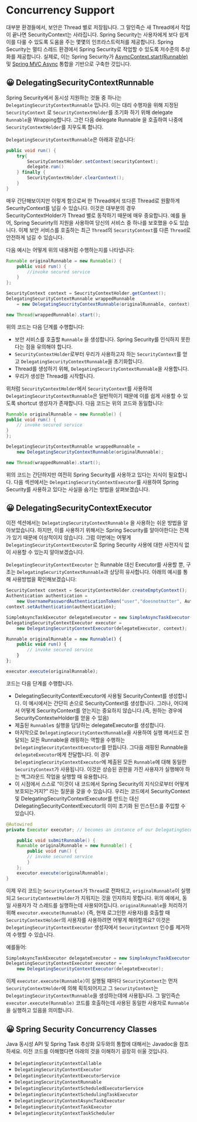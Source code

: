 # Concurrency Support

대부분 환경들에서, 보안은 Thread 별로 저장됩니다. 그 말인즉슨 새 Thread에서 작업이 끝나면 SecurityContext는 사라집니다. Spring Security는 사용자에게 보다 쉽게 이를 다룰 수 있도록 도움을 주는 몇몇의 인프라스트럭처를 제공합니다. Spring Security는 멀티 스레드 환경에서 Spring Security로 작업할 수 있도록 저수준의 추상화를 제공합니다. 실제로, 이는 Spring Security가 [AsyncContext.start(Runnable)](https://docs.spring.io/spring-security/reference/servlet/integrations/servlet-api.html#servletapi-start-runnable) 및 [Spring MVC Async](https://docs.spring.io/spring-security/reference/servlet/integrations/mvc.html#mvc-async) 통합을 기반으로 구축한 것입니다.

## 😀 DelegatingSecurityContextRunnable

Spring Security에서 동시성 지원하는 것들 중 하나는 `DelegatingSecurityContextRunnable` 입니다. 이는 대리 수행자을 위해 지정된 `SecurityContext` 로 `SecurityContextHolder`를 초기화 하기 위해 delegate `Runnable`을 Wrapping합니다. 그런 다음 delegate Runnable 을 호출하여 나중에 `SecurityContextHolder`를 지우도록 합니다.

`DelegatingSecurityContextRunnable`은 아래과 같습니다:

```java
public void run() {
	try{
		SecurityContextHolder.setContext(securityContext);
		delegate.run()
	} finally {
		SecurityContextHolder.clearContext();
	}
}
```

매우 간단해보이지만 이렇게 함으로써 한 Thread에서 또다른 Thread로 원활하게 SecurityContext를 넘길 수 있습니다. 이것은 대부분의 경우 SecurityContextHolder가 Thread 별로 동작하기 때문에 매우 중요합니다. 예를 들어, Spring Securirty의 [<global-method-security>](https://docs.spring.io/spring-security/reference/servlet/appendix/namespace/method-security.html#nsa-global-method-security) 지원을 사용하여 당신의 서비스 중 하나를 보호했을 수도 있습니다. 이제 보안 서비스를 호출하는 최근 `Thread`의 `SecurityContext`를 다른 `Thread`로 안전하게 넘길 수 있습니다.

다음 예시는 어떻게 위의 내용처럼 수행하는지를 나타냅니다:

```java
Runnable originalRunnable = new Runnable() {
	public void run() {
		//invoke secured service
	}
};

SecurityContext context = SeucrityContextHolder.getContext();
DelegatingSecurityContextRunnable wrappedRunnable
	= new DelegatingSeucrityContextRunnable(originalRunnable, context);

new Thread(wrappedRunnable).start();
```

위의 코드는 다음 단계를 수행합니다:

- 보안 서비스를 호출할 `Runnable` 을 생성합니다. Spring Security를 인식하지 못한다는 점을 유의해야 합니다.
- `SecurityContextHolder`로부터 우리가 사용하고자 하는 `SecurityContext`를  얻고 `DelegatingSecurityContextRunnable`을 초기화합니다.
- Thread를 생성하기 위해, `DelegatingSecurityContextRunnable`을 사용합니다.
- 우리가 생성한 Thread를 시작합니다.

위처럼 `SecurityContextHolder`에서 `SecurityContext`를 사용하여 `DelegatingSecurityContextRunnable`은 일반적이기 때문에 이를 쉽게 사용할 수 있도록 shortcut 생성자가 존재합니다. 다음 코드는 위의 코드와 동일합니다:

```java
Runnable originalRunnable = new Runnable() {
public void run() {
	// invoke secured service
}
};

DelegatingSecurityContextRunnable wrappedRunnable =
	new DelegatingSecurityContextRunnable(originalRunnable);

new Thread(wrappedRunnable).start();
```

위의 코드는 간단하지만 여전히 Spring Security를 사용하고 있다는 지식이 필요합니다. 다음 섹션에서는 `DelegatingSecurityContextExecutor`를 사용하여 Spring Security를 사용하고 있다는 사실을 숨기는 방법을 살펴보겠습니다.

## 😀 DelegatingSecurityContextExecutor

이전 섹션에서는 `DelegatingSecurityContextRunnable` 을 사용하는 쉬운 방법을 알아보았습니다. 하지만, 이를 사용하기 위해서는 Spring Security를 알아야한다는 전제가 있기 때문에 이상적이지 않습니다. 그럼 이번에는 어떻게 `DelegatingSecurityContextExecutor`로 Spring Security 사용에 대한 사전지식 없이 사용할 수 있는지 알아보겠습니다.

`DelegatingSecurityContextExecutor` 는 Runnable 대신 Executor를 사용할 뿐, 구조는 `DelegatingSecurityContextRunnable`과 상당히 유사합니다. 아래의 예시를 통해 사용방법을 확인해보겠습니다:

```jsx
SecurityContext context = SecurityContextHolder.createEmptyContext();
Authentication authentication = 
	new UsernamePasswordAuthenticationToken("user","doesnotmatter", AuthorityUtils.createAuthorityList("ROLE_USER"));
context.setAuthentication(authentication);

SimpleAsyncTaskExecutor delegateExecutor = new SimpleAsyncTaskExecutor();
DelegatingSecurityContextExecutor executor =
	new DelegatingSecurityContextExecutor(delegateExecutor, context);

Runnable originalRunnable = new Runnable() {
	public void run() {
		// invoke secured service
	}
};

executor.execute(originalRunnable);
```

코드는 다음 단계를 수행합니다.

- DelegatingSecurityContextExecutor에 사용될 SecurityContext를 생성합니다. 이 예시에서는 간단히 손으로 SecurityContext를 생성합니다. 그러나, 어디에서 어떻게 SecurityContext를 얻는지는 중요하지 않습니다.(즉, 원하는 경우에 SecurityContextwHolder를 얻을 수 있음)
- 제출된 `Runnable`s 실행을 담당하는 delegateExecutor를 생성합니다.
- 마지막으로 `DelegatingSecurityContextRunnable`을 사용하여 실행 메서드로 전달되는 모든 Runnable을 래핑하는 역할을 수행하는 `DelegatingSecurityContextExecutor`를 만듭니다. 그다음 래핑된 Runnable을 `delegateExecutor`에게 전달합니다. 이 경우 `DelegatingSecurityContextExecutor`에 제출된 모든 `Runnable`에 대해 동일한 `SecurityContext`가 사용됩니다. 이것은 상승된 권한을 가진 사용자가 실행해야 하는 백그라운드 작업을 실행할 때 유용합니다.
- 이 시점에서 스스로 “이것이 내 코드에서 Spring Security의 지식으로부터 어떻게 보호되는거지?” 라는 질문을 갖을 수 있습니다. 우리는 코드에서 SecurityContext 및 DelegatingSecurityContextExecutor를 만드는 대신 DelegatingSecurityContextExecutor의 이미 초기화 된 인스턴스를 주입할 수 있습니다.

```java
@Autowired
private Executor executor; // becomes an instance of our DelegatingSecurityContextExecutor

	public void submitRunnable() {
	Runnable originalRunnable = new Runnable() {
		public void run() {
		// invoke secured service
		}
	};
	executor.execute(originalRunnable);
}
```

이제 우리 코드는 `SecurityContext`가 `Thread`로 전파되고, `originalRunnable`이 실행되고 `SecurityContexetHolder`가 지워지는 것을 인지하지 못합니다. 위의 예에서, 동일 사용자가 각 스레드를 실행하는데 사용되어집니다. `originalRunnable`을 처리하기 위해 `executor.execute(Runnable)` (즉, 현재 로그인한 사용자)를 호출할 때 `SecurityContextHolder`의 사용자를 사용하려면 어떻게 해야할까요? 이것은 `DelegatingSecurityContextExecutor` 생성자에서 `SecurityContext` 인수를 제거하여 수행할 수 있습니다.

예를들어:

```java
SimpleAsyncTaskExecutor delegateExecutor = new SimpleAsyncTaskExecutor();
DelegatingSecurityContextExecutor executor =
	new DelegatingSecurityContextExecutor(delegateExecutor);
```

이제 `executor.execute(Runnable)`이 실행될 때마다 `SecurityContext`는 먼저 `SecurityContextHolder`에 의해 획득되어지고 그 `SecurityContext`는 `DelegatingSecurityContextRunnable`을 생성하는데에 사용됩니다. 그 말인즉슨 `executor.execute(Runnable)` 코드를 호출하는데 사용된 동일한 사용자로 `Runnable`을 실행하고 있음을 의미합니다.

## 😀 Spring Security Concurrency Classes

Java 동시성 API 및 Spring Task 추상화 모두와의 통합에 대해서는 Javadoc을 참조하세요. 이전 코드를 이해했다면 아래의 것을 이해하기 굉장히 쉬울 것입니다.

- `DelegatingSecurityContextCallable`
- `DelegatingSecurityContextExecutor`
- `DelegatingSecurityContextExecutorService`
- `DelegatingSecurityContextRunnable`
- `DelegatingSecurityContextScheduledExecutorService`
- `DelegatingSecurityContextSchedulingTaskExecutor`
- `DelegatingSecurityContextAsyncTaskExecutor`
- `DelegatingSecurityContextTaskExecutor`
- `DelegatingSecurityContextTaskScheduler`